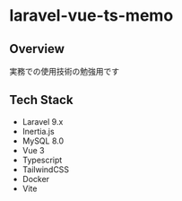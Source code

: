 # laravel-vue-ts-memo

## Overview
実務での使用技術の勉強用です

## Tech Stack
- Laravel 9.x
- Inertia.js
- MySQL 8.0
- Vue 3
- Typescript
- TailwindCSS
- Docker
- Vite